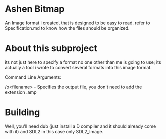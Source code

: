 # Ashen Bitmap
An Image format i created, that is designed to be easy to read.
refer to Specification.md to know how the files should be organized.

# About this subproject
its not just here to specify a format no one other than me is going to use; its actually a tool i wrote to convert several formats into this image format.

Command Line Arguments:

/o\<filename> - Specifies the output file, you don't need to add the extension .amp

# Building
Well, you'll need dub (just install a D compiler and it should already come with it)
and SDL2 in this case only SDL2_Image.